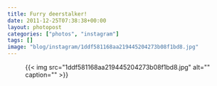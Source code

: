 ```yaml
---
title: Furry deerstalker!
date: 2011-12-25T07:38:38+00:00
layout: photopost
categories: ["photos", "instagram"]
tags: []
image: "blog/instagram/1ddf581168aa219445204273b08f1bd8.jpg"
---
```


<figure class="photo photo--square">
  {{< img src="1ddf581168aa219445204273b08f1bd8.jpg" alt="" caption="" >}}

</figure>


